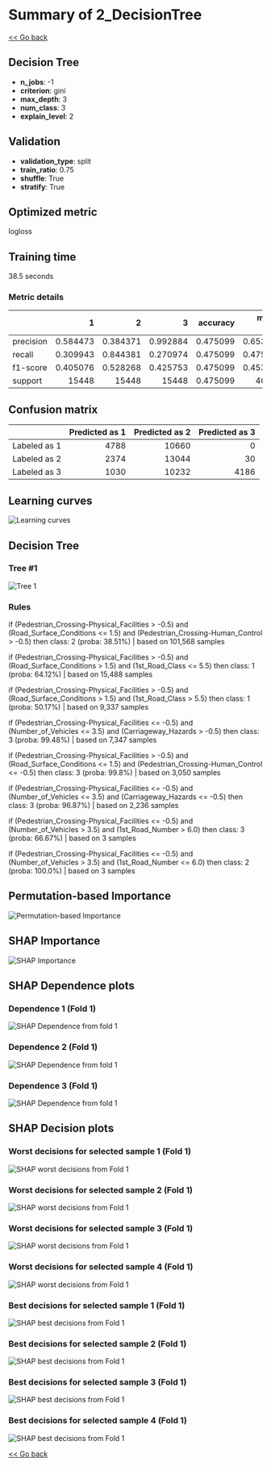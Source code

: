 # Summary of 2_DecisionTree

[<< Go back](../README.md)


## Decision Tree
- **n_jobs**: -1
- **criterion**: gini
- **max_depth**: 3
- **num_class**: 3
- **explain_level**: 2

## Validation
 - **validation_type**: split
 - **train_ratio**: 0.75
 - **shuffle**: True
 - **stratify**: True

## Optimized metric
logloss

## Training time

38.5 seconds

### Metric details
|           |            1 |            2 |            3 |   accuracy |    macro avg |   weighted avg |   logloss |
|:----------|-------------:|-------------:|-------------:|-----------:|-------------:|---------------:|----------:|
| precision |     0.584473 |     0.384371 |     0.992884 |   0.475099 |     0.653909 |       0.653909 |  0.965113 |
| recall    |     0.309943 |     0.844381 |     0.270974 |   0.475099 |     0.475099 |       0.475099 |  0.965113 |
| f1-score  |     0.405076 |     0.528268 |     0.425753 |   0.475099 |     0.453032 |       0.453032 |  0.965113 |
| support   | 15448        | 15448        | 15448        |   0.475099 | 46344        |   46344        |  0.965113 |


## Confusion matrix
|              |   Predicted as 1 |   Predicted as 2 |   Predicted as 3 |
|:-------------|-----------------:|-----------------:|-----------------:|
| Labeled as 1 |             4788 |            10660 |                0 |
| Labeled as 2 |             2374 |            13044 |               30 |
| Labeled as 3 |             1030 |            10232 |             4186 |

## Learning curves
![Learning curves](learning_curves.png)

## Decision Tree 

### Tree #1
![Tree 1](learner_fold_0_tree.svg)

### Rules

if (Pedestrian_Crossing-Physical_Facilities > -0.5) and (Road_Surface_Conditions <= 1.5) and (Pedestrian_Crossing-Human_Control > -0.5) then class: 2 (proba: 38.51%) | based on 101,568 samples

if (Pedestrian_Crossing-Physical_Facilities > -0.5) and (Road_Surface_Conditions > 1.5) and (1st_Road_Class <= 5.5) then class: 1 (proba: 64.12%) | based on 15,488 samples

if (Pedestrian_Crossing-Physical_Facilities > -0.5) and (Road_Surface_Conditions > 1.5) and (1st_Road_Class > 5.5) then class: 1 (proba: 50.17%) | based on 9,337 samples

if (Pedestrian_Crossing-Physical_Facilities <= -0.5) and (Number_of_Vehicles <= 3.5) and (Carriageway_Hazards > -0.5) then class: 3 (proba: 99.48%) | based on 7,347 samples

if (Pedestrian_Crossing-Physical_Facilities > -0.5) and (Road_Surface_Conditions <= 1.5) and (Pedestrian_Crossing-Human_Control <= -0.5) then class: 3 (proba: 99.8%) | based on 3,050 samples

if (Pedestrian_Crossing-Physical_Facilities <= -0.5) and (Number_of_Vehicles <= 3.5) and (Carriageway_Hazards <= -0.5) then class: 3 (proba: 96.87%) | based on 2,236 samples

if (Pedestrian_Crossing-Physical_Facilities <= -0.5) and (Number_of_Vehicles > 3.5) and (1st_Road_Number > 6.0) then class: 3 (proba: 66.67%) | based on 3 samples

if (Pedestrian_Crossing-Physical_Facilities <= -0.5) and (Number_of_Vehicles > 3.5) and (1st_Road_Number <= 6.0) then class: 2 (proba: 100.0%) | based on 3 samples





## Permutation-based Importance
![Permutation-based Importance](permutation_importance.png)

## SHAP Importance
![SHAP Importance](shap_importance.png)

## SHAP Dependence plots

### Dependence 1 (Fold 1)
![SHAP Dependence from fold 1](learner_fold_0_shap_dependence_class_1.png)
### Dependence 2 (Fold 1)
![SHAP Dependence from fold 1](learner_fold_0_shap_dependence_class_2.png)
### Dependence 3 (Fold 1)
![SHAP Dependence from fold 1](learner_fold_0_shap_dependence_class_3.png)

## SHAP Decision plots

### Worst decisions for selected sample 1 (Fold 1)
![SHAP worst decisions from Fold 1](learner_fold_0_sample_0_worst_decisions.png)
### Worst decisions for selected sample 2 (Fold 1)
![SHAP worst decisions from Fold 1](learner_fold_0_sample_1_worst_decisions.png)
### Worst decisions for selected sample 3 (Fold 1)
![SHAP worst decisions from Fold 1](learner_fold_0_sample_2_worst_decisions.png)
### Worst decisions for selected sample 4 (Fold 1)
![SHAP worst decisions from Fold 1](learner_fold_0_sample_3_worst_decisions.png)
### Best decisions for selected sample 1 (Fold 1)
![SHAP best decisions from Fold 1](learner_fold_0_sample_0_best_decisions.png)
### Best decisions for selected sample 2 (Fold 1)
![SHAP best decisions from Fold 1](learner_fold_0_sample_1_best_decisions.png)
### Best decisions for selected sample 3 (Fold 1)
![SHAP best decisions from Fold 1](learner_fold_0_sample_2_best_decisions.png)
### Best decisions for selected sample 4 (Fold 1)
![SHAP best decisions from Fold 1](learner_fold_0_sample_3_best_decisions.png)

[<< Go back](../README.md)
